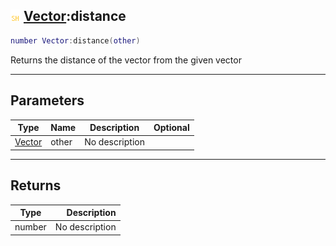 ## ![shared](../../.gitbook/assets/shared.png) [Vector](vector):distance

```lua
number Vector:distance(other)
```

Returns the distance of the vector from the given vector

------
## Parameters

| Type   | Name | Description | Optional |
| ------ | ---- | ----------- | -------: |
| [Vector](vector) | other | No description |  |


------
## Returns

| Type   | Description |
| ------ | ----------: |
| number | No description |

